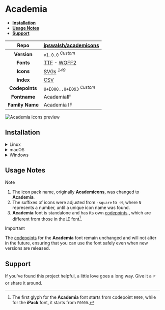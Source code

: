 # Academia

- [**Installation**](#installation)
- [**Usage Notes**](#usage-notes)
- [**Support**](#support)

|    **Repo**     | [jpswalsh/academicons](https://github.com/jpswalsh/academicons)                                                                                                                   |
| :-------------: | --------------------------------------------------------------------------------------------------------------------------------------------------------------------------------- |
|   **Version**   | `v1.0.0` <sup>_Custom_</sup>                                                                                                                                                      |
|    **Fonts**    | [TTF](https://raw.githubusercontent.com/iconicFonts/if/main/ifonts/TTF/Academia.ttf) - [WOFF2](https://raw.githubusercontent.com/iconicFonts/if/main/ifonts/WOFF2/Academia.woff2) |
|    **Icons**    | [SVGs](https://github.com/iconicFonts/if/tree/main/ipacks/Academia/svgs) <sup>_149_</sup>                                                                                         |
|    **Index**    | [CSV](https://github.com/iconicFonts/if/blob/main/indices/Academia.csv)                                                                                                           |
| **Codepoints**  | `U+E000..U+E093` <sup>_Custom_</sup>                                                                                                                                              |
|  **Fontname**   | AcademiaIF                                                                                                                                                                        |
| **Family Name** | Academia IF                                                                                                                                                                       |

<picture>
  <source media="(prefers-color-scheme: dark)" srcset="https://raw.githubusercontent.com/iconicFonts/if/main/imgs/Academia_dark.png">
  <img alt="Academia icons preview" src="https://raw.githubusercontent.com/iconicFonts/if/main/imgs/Academia_light.png">
</picture>

## Installation

<details>

<summary>Linux</summary>

```sh
curl -o ~/.local/share/fonts/Academia.ttf https://raw.githubusercontent.com/iconicFonts/if/main/ifonts/TTF/Academia.ttf
```

Refresh font cache:

```sh
fc-cache -f ~/.local/share/fonts
```

</details>

<details>

<summary>macOS</summary>

```sh
curl -o ~/Library/Fonts/Academia.ttf https://raw.githubusercontent.com/iconicFonts/if/main/ifonts/TTF/Academia.ttf
```

</details>

<details>

<summary>Windows</summary>

```sh
curl -o C:\Windows\Fonts\Academia.ttf https://raw.githubusercontent.com/iconicFonts/if/main/ifonts/TTF/Academia.ttf
```

</details>

## Usage Notes

> [!NOTE]
>
> 1. The icon pack name, originally **Academicons**, was changed to **Academia**.
> 2. The suffixes of icons were adjusted from `-square` to `-N`, where `N` represents a number, until a unique icon name was found.
> 3. **Academia** font is standalone and has its own [codepoints](https://github.com/iconicFonts/if/blob/main/indices/Academia.csv)., which are different from those in the [IF](https://github.com/iconicFonts/if/blob/main/indices/if.csv) font[^1].

> [!IMPORTANT]  
> The [codepoints](https://github.com/iconicFonts/if/blob/main/indices/Academia.csv) for the **Academia** font remain unchanged and will not alter in the future, ensuring that you can use the font safely even when new versions are released.

## Support

If you've found this project helpful, a little love goes a long way. Give it a :star: or share it around.

[^1]: The first glyph for the **Academia** font starts from codepoint `E000`, while for the **iPack** font, it starts from `F0000`.
